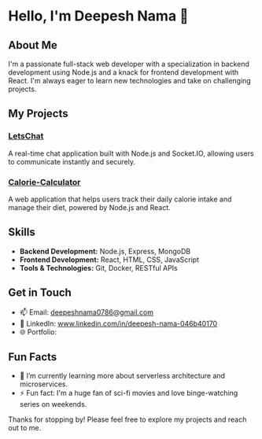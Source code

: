 # Hello, I'm Deepesh Nama 👋

## About Me
I'm a passionate full-stack web developer with a specialization in backend development using Node.js and a knack for frontend development with React. I'm always eager to learn new technologies and take on challenging projects.

## My Projects
### [LetsChat](https://github.com/yourusername/LetsChat)
A real-time chat application built with Node.js and Socket.IO, allowing users to communicate instantly and securely.

### [Calorie-Calculator](https://github.com/yourusername/Calorie-Calculator)
A web application that helps users track their daily calorie intake and manage their diet, powered by Node.js and React.

## Skills
- **Backend Development:** Node.js, Express, MongoDB
- **Frontend Development:** React, HTML, CSS, JavaScript
- **Tools & Technologies:** Git, Docker, RESTful APIs

## Get in Touch
- 📫 Email: deepeshnama0786@gmail.com
- 💼 LinkedIn: www.linkedin.com/in/deepesh-nama-046b40170
- 🌐 Portfolio: 

## Fun Facts
- 🌱 I’m currently learning more about serverless architecture and microservices.
- ⚡ Fun fact: I'm a huge fan of sci-fi movies and love binge-watching series on weekends.

Thanks for stopping by! Please feel free to explore my projects and reach out to me.
